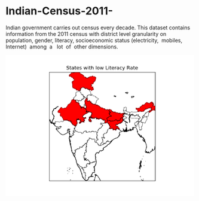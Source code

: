 # Indian-Census-2011-
Indian government carries out census every decade. This dataset contains information from the 2011 census with district level granularity on population, gender, literacy, socioeconomic status (electricity,​ ​ mobiles,​ ​ Internet)​ ​ among​ ​ a ​ ​ lot​ ​ of​ ​ other​ ​ dimensions.

![Alt text](c.png?raw=true "india")
